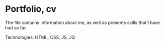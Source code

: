 # Portfolio, cv

The file contains information about me, as well as presents skills that I have had so far.

Technologies: HTML, CSS, JS, JQ
